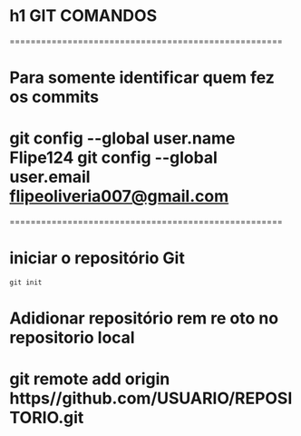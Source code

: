 # h1                GIT COMANDOS

====================================================
# Para somente identificar quem fez os commits
git config --global user.name Flipe124
git config --global user.email flipeoliveria007@gmail.com
====================================================


====================================================
# iniciar o repositório Git
    git init 
# Adidionar repositório rem re oto no repositorio local
   git remote add origin https//github.com/USUARIO/REPOSITORIO.git
====================================================
